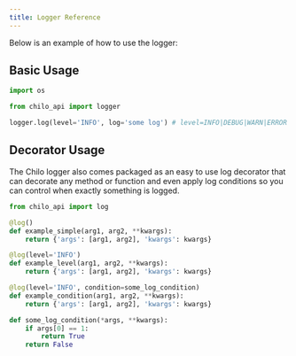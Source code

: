 ```yaml
---
title: Logger Reference
---
```


Below is an example of how to use the logger:

## Basic Usage

```python
import os

from chilo_api import logger

logger.log(level='INFO', log='some log') # level=INFO|DEBUG|WARN|ERROR
```

## Decorator Usage

The Chilo logger also comes packaged as an easy to use log decorator that can decorate any method or function and even apply log conditions so you can
control when exactly something is logged.


```python
from chilo_api import log

@log()
def example_simple(arg1, arg2, **kwargs):
    return {'args': [arg1, arg2], 'kwargs': kwargs}

@log(level='INFO')
def example_level(arg1, arg2, **kwargs):
    return {'args': [arg1, arg2], 'kwargs': kwargs}

@log(level='INFO', condition=some_log_condition)
def example_condition(arg1, arg2, **kwargs):
    return {'args': [arg1, arg2], 'kwargs': kwargs}

def some_log_condition(*args, **kwargs):
    if args[0] == 1:
        return True
    return False
```